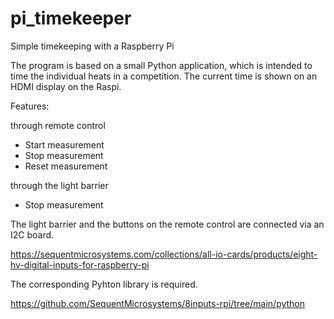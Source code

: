# pi_timekeeper
Simple timekeeping with a Raspberry Pi


The program is based on a small Python application, which is intended to time the individual heats in a competition.
The current time is shown on an HDMI display on the Raspi.

Features:

through remote control
- Start measurement
- Stop measurement
- Reset measurement

through the light barrier
- Stop measurement

The light barrier and the buttons on the remote control are connected via an I2C board.

https://sequentmicrosystems.com/collections/all-io-cards/products/eight-hv-digital-inputs-for-raspberry-pi

The corresponding Pyhton library is required.

https://github.com/SequentMicrosystems/8inputs-rpi/tree/main/python

